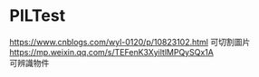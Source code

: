 # PILTest
https://www.cnblogs.com/wyl-0120/p/10823102.html
可切割圖片  
https://mp.weixin.qq.com/s/TEFenK3XyiltlMPQySQx1A  
可辨識物件
